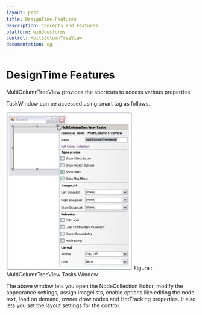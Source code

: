 ```yaml
---
layout: post
title: DesignTime-Features
description: Concepts and Features
platform: windowsforms
control: MultiColumnTreeView
documentation: ug
---
```

# DesignTime Features

MultiColumnTreeView provides the shortcuts to access various properties.

TaskWindow can be accessed using smart tag as follows.

 ![](DesignTime-Features_images/DesignTime-Features_img1.jpeg) 
Figure : MultiColumnTreeView Tasks Window


The above window lets you open the NodeCollection Editor, modify the appearance settings, assign imagelists, enable 
options like editing the node text, load on demand, owner draw nodes and HotTracking properties. It also lets you set
the layout settings for the control.



